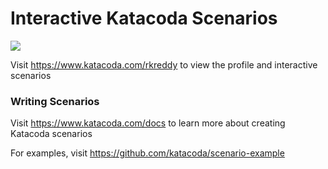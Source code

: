 # Interactive Katacoda Scenarios

[![](http://shields.katacoda.com/katacoda/rkreddy/count.svg)](https://www.katacoda.com/rkreddy "Get your profile on Katacoda.com")

Visit https://www.katacoda.com/rkreddy to view the profile and interactive scenarios

### Writing Scenarios
Visit https://www.katacoda.com/docs to learn more about creating Katacoda scenarios

For examples, visit https://github.com/katacoda/scenario-example
